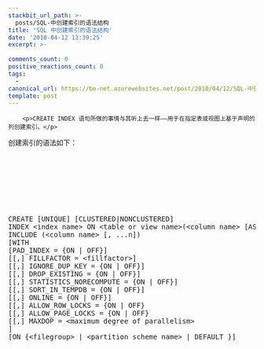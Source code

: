 ```yaml
---
stackbit_url_path: >-
  posts/SQL-中创建索引的语法结构
title: 'SQL 中创建索引的语法结构'
date: '2010-04-12 13:39:25'
excerpt: >-
  
comments_count: 0
positive_reactions_count: 0
tags: 
  - 
canonical_url: https://be-net.azurewebsites.net/post/2010/04/12/SQL-中创建索引的语法结构
template: post
---
```


        <p>CREATE INDEX 语句所做的事情与其听上去一样——用于在指定表或视图上基于声明的列创建索引。</p>
<p>创建索引的语法如下：</p>
<p>&nbsp;</p>
<p>&nbsp;</p>
<p>&nbsp;</p>
<p>&nbsp;</p>
<pre class="brush: sql">CREATE [UNIQUE] [CLUSTERED|NONCLUSTERED]
INDEX &lt;index name&gt; ON &lt;table or view name&gt;(&lt;column name&gt; [ASC|DESC] [, ...n])
INCLUDE (&lt;column name&gt; [, ...n])
[WITH
[PAD_INDEX = {ON | OFF}]
[[,] FILLFACTOR = &lt;fillfactor&gt;]
[[,] IGNORE_DUP_KEY = {ON | OFF}]
[[,] DROP_EXISTING = {ON | OFF}]
[[,] STATISTICS_NORECOMPUTE = {ON | OFF}]
[[,] SORT_IN_TEMPDB = {ON | OFF}]
[[,] ONLINE = {ON | OFF}]
[[,] ALLOW_ROW_LOCKS = {ON | OFF}
[[,] ALLOW_PAGE_LOCKS = {ON | OFF}
[[,] MAXDOP = &lt;maximum degree of parallelism&gt;
]
[ON {&lt;filegroup&gt; | &lt;partition scheme name&gt; | DEFAULT }]</pre>
      